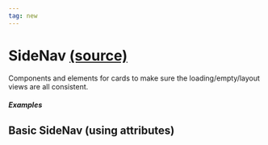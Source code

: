 ```yaml
---
tag: new
---
```


# SideNav [(source)](https://github.com/bullhorn/novo-elements/blob/master/projects/novo-elements/src/elements/layout)

Components and elements for cards to make sure the loading/empty/layout views are all consistent.

##### Examples

## Basic SideNav (using attributes)

<code-example example="basic-sidenav"></code-example>
